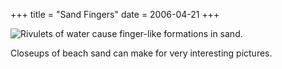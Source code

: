 +++
title = "Sand Fingers"
date = 2006-04-21
+++

![Rivulets of water cause finger-like formations in sand.](/photos/SandFingers.jpg)

Closeups of beach sand can make for very interesting pictures.
